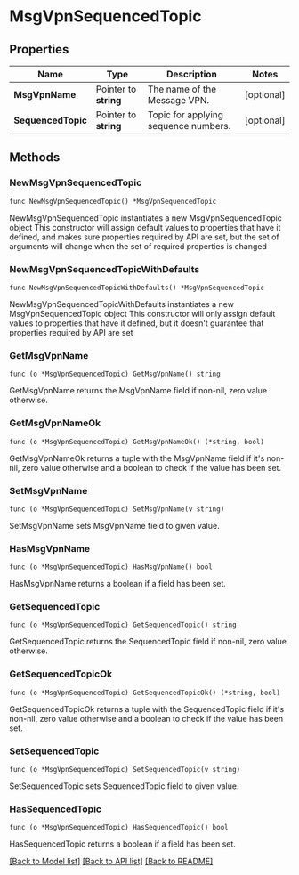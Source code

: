 # MsgVpnSequencedTopic

## Properties

Name | Type | Description | Notes
------------ | ------------- | ------------- | -------------
**MsgVpnName** | Pointer to **string** | The name of the Message VPN. | [optional] 
**SequencedTopic** | Pointer to **string** | Topic for applying sequence numbers. | [optional] 

## Methods

### NewMsgVpnSequencedTopic

`func NewMsgVpnSequencedTopic() *MsgVpnSequencedTopic`

NewMsgVpnSequencedTopic instantiates a new MsgVpnSequencedTopic object
This constructor will assign default values to properties that have it defined,
and makes sure properties required by API are set, but the set of arguments
will change when the set of required properties is changed

### NewMsgVpnSequencedTopicWithDefaults

`func NewMsgVpnSequencedTopicWithDefaults() *MsgVpnSequencedTopic`

NewMsgVpnSequencedTopicWithDefaults instantiates a new MsgVpnSequencedTopic object
This constructor will only assign default values to properties that have it defined,
but it doesn't guarantee that properties required by API are set

### GetMsgVpnName

`func (o *MsgVpnSequencedTopic) GetMsgVpnName() string`

GetMsgVpnName returns the MsgVpnName field if non-nil, zero value otherwise.

### GetMsgVpnNameOk

`func (o *MsgVpnSequencedTopic) GetMsgVpnNameOk() (*string, bool)`

GetMsgVpnNameOk returns a tuple with the MsgVpnName field if it's non-nil, zero value otherwise
and a boolean to check if the value has been set.

### SetMsgVpnName

`func (o *MsgVpnSequencedTopic) SetMsgVpnName(v string)`

SetMsgVpnName sets MsgVpnName field to given value.

### HasMsgVpnName

`func (o *MsgVpnSequencedTopic) HasMsgVpnName() bool`

HasMsgVpnName returns a boolean if a field has been set.

### GetSequencedTopic

`func (o *MsgVpnSequencedTopic) GetSequencedTopic() string`

GetSequencedTopic returns the SequencedTopic field if non-nil, zero value otherwise.

### GetSequencedTopicOk

`func (o *MsgVpnSequencedTopic) GetSequencedTopicOk() (*string, bool)`

GetSequencedTopicOk returns a tuple with the SequencedTopic field if it's non-nil, zero value otherwise
and a boolean to check if the value has been set.

### SetSequencedTopic

`func (o *MsgVpnSequencedTopic) SetSequencedTopic(v string)`

SetSequencedTopic sets SequencedTopic field to given value.

### HasSequencedTopic

`func (o *MsgVpnSequencedTopic) HasSequencedTopic() bool`

HasSequencedTopic returns a boolean if a field has been set.


[[Back to Model list]](../README.md#documentation-for-models) [[Back to API list]](../README.md#documentation-for-api-endpoints) [[Back to README]](../README.md)


